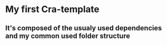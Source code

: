 # My first Cra-template

## It's composed of the usualy used dependencies and my common used folder structure